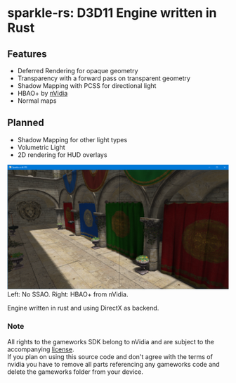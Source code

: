 # sparkle-rs: D3D11 Engine written in Rust  

## Features  
* Deferred Rendering for opaque geometry  
* Transparency with a forward pass on transparent geometry  
* Shadow Mapping with PCSS for directional light  
* HBAO+ by [nVidia](https://www.geforce.com/hardware/technology/hbao-plus)  
* Normal maps  


## Planned  
* Shadow Mapping for other light types  
* Volumetric Light  
* 2D rendering for HUD overlays  

![](sponza.png)  
Left: No SSAO. Right: HBAO+ from nVidia.  

Engine written in rust and using DirectX as backend.


### Note  
All rights to the gameworks SDK belong to nVidia and are subject to the accompanying [license](gameworks/LICENSE).  
If you plan on using this source code and don't agree with the terms of nvidia you have to remove all parts referencing any gameworks code and delete the gameworks folder from your device.  